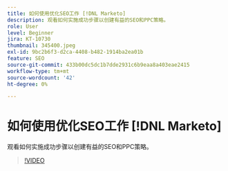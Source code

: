 ```yaml
---
title: 如何使用优化SEO工作 [!DNL Marketo]
description: 观看如何实施成功步骤以创建有益的SEO和PPC策略。
role: User
level: Beginner
jira: KT-10730
thumbnail: 345400.jpeg
exl-id: 9bc2b6f3-d2ca-4408-b482-1914ba2ea01b
feature: SEO
source-git-commit: 433b00dc5dc1b7dde2931c6b9eaa8a403eae2415
workflow-type: tm+mt
source-wordcount: '42'
ht-degree: 0%

---
```


# 如何使用优化SEO工作 [!DNL Marketo]

观看如何实施成功步骤以创建有益的SEO和PPC策略。

>[!VIDEO](https://video.tv.adobe.com/v/345400/?quality=12&learn=on)
